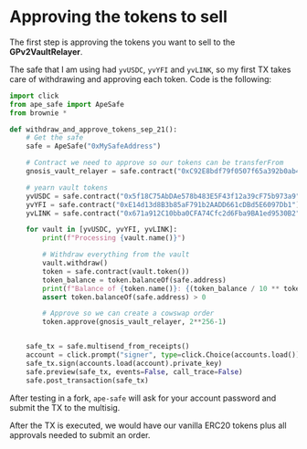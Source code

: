 # Approving the tokens to sell

The first step is approving the tokens you want to sell to the **GPv2VaultRelayer**.

The safe that I am using had `yvUSDC`, `yvYFI` and `yvLINK`, so my first TX takes care of withdrawing and approving each token. Code is the following:

```python
import click
from ape_safe import ApeSafe
from brownie *

def withdraw_and_approve_tokens_sep_21():
    # Get the safe
    safe = ApeSafe("0xMySafeAddress")

    # Contract we need to approve so our tokens can be transferFrom
    gnosis_vault_relayer = safe.contract("0xC92E8bdf79f0507f65a392b0ab4667716BFE0110")

    # yearn vault tokens
    yvUSDC = safe.contract("0x5f18C75AbDAe578b483E5F43f12a39cF75b973a9")
    yvYFI = safe.contract("0xE14d13d8B3b85aF791b2AADD661cDBd5E6097Db1")
    yvLINK = safe.contract("0x671a912C10bba0CFA74Cfc2d6Fba9BA1ed9530B2")

    for vault in [yvUSDC, yvYFI, yvLINK]:
        print(f"Processing {vault.name()}")

        # Withdraw everything from the vault
        vault.withdraw()
        token = safe.contract(vault.token())
        token_balance = token.balanceOf(safe.address)
        print(f"Balance of {token.name()}: {(token_balance / 10 ** token.decimals()):_}")
        assert token.balanceOf(safe.address) > 0

        # Approve so we can create a cowswap order
        token.approve(gnosis_vault_relayer, 2**256-1)


    safe_tx = safe.multisend_from_receipts()
    account = click.prompt("signer", type=click.Choice(accounts.load()))
    safe_tx.sign(accounts.load(account).private_key)
    safe.preview(safe_tx, events=False, call_trace=False)
    safe.post_transaction(safe_tx)
```

After testing in a fork, `ape-safe` will ask for your account password and submit the TX to the multisig.

After the TX is executed, we would have our vanilla ERC20 tokens plus all approvals needed to submit an order.
